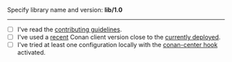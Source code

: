 Specify library name and version:  **lib/1.0**

<!-- This is also a good place to share with all of us **why you are submitting this PR** (specially if it is a new addition to ConanCenter): is it a dependency of other libraries you want to package? Are you the author of the library? Thanks! -->


---

- [ ] I've read the [contributing guidelines](https://github.com/conan-io/conan-center-index/blob/master/CONTRIBUTING.md).
- [ ] I've used a [recent](https://github.com/conan-io/conan/releases/latest) Conan client version close to the [currently deployed](https://github.com/conan-io/conan-center-index/blob/master/.c3i/config_v1.yml#L6).
- [ ] I've tried at least one configuration locally with the [conan-center hook](https://github.com/conan-io/hooks.git) activated.
